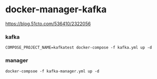 # docker-manager-kafka

https://blog.51cto.com/536410/2322056


### kafka

`COMPOSE_PROJECT_NAME=kafkatest docker-compose -f kafka.yml up -d`

### manager
`docker-compsoe -f kafka-manager.yml up -d`